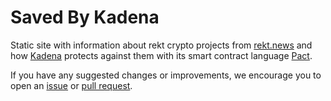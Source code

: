 # Saved By Kadena

Static site with information about rekt crypto projects from
[rekt.news](https://rekt.news/) and how [Kadena](https://www.kadena.io/)
protects against them with its smart contract language
[Pact](https://github.com/kadena-io/pact).

If you have any suggested changes or improvements, we encourage you to open an
[issue](https://github.com/kadena-community/saved-by-kadena/issues) or [pull
request](https://github.com/kadena-community/saved-by-kadena/pulls).
